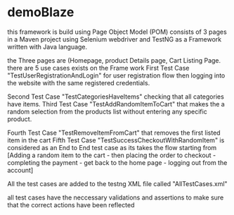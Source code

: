# demoBlaze
this framework is build using Page Object Model (POM) consists of 3 pages in a Maven project using Selenium webdriver and TestNG as a Framework written with Java language.

the Three pages are (Homepage, product Details page, Cart Listing Page. there are 5 use cases exists on the Frame work
First Test Case "TestUserRegistrationAndLogin" for user registration flow then logging into the website with the same registered credentials.

Second Test Case "TestCategoriesHaveItems" checking that all categories have items.
Third Test Case "TestAddRandomItemToCart" that makes the a random selection from the products list without entering any specific product.

Fourth Test Case "TestRemoveItemFromCart" that removes the first listed item in the cart
Fifth Test Case "TestSuccessCheckoutWithRandomItem" is considered as an End to End test case as its takes the flow starting from [Adding a random item to the cart - then placing the order to checkout - completing the payment - get back to the home page - logging out from the account]

All the test cases are added to the testng XML file called "AllTestCases.xml"

all test cases have the neccessary validations and assertions to make sure that the correct actions have been reflected
